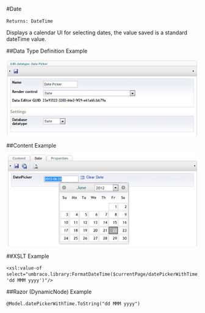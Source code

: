 #Date

`Returns: DateTime`

Displays a calendar UI for selecting dates, the value saved is a standard dateTime value.

##Data Type Definition Example

![Approved Color Data Type Definition](images/Date-DataType.jpg?raw=true)

##Content Example

![Approved Color Data Type Definition](images/Date-Content.jpg?raw=true)

##XSLT Example

	<xsl:value-of select="umbraco.library:FormatDateTime($currentPage/datePickerWithTime, 'dd MMM yyyy')"/>

##Razor (DynamicNode) Example

	@Model.datePickerWithTime.ToString("dd MMM yyyy")